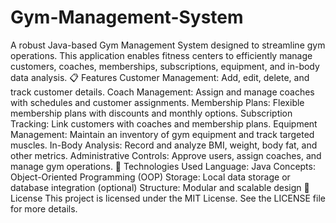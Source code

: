 # Gym-Management-System
A robust Java-based Gym Management System designed to streamline gym operations. This application enables fitness centers to efficiently manage customers, coaches, memberships, subscriptions, equipment, and in-body data analysis.
📋 Features
Customer Management: Add, edit, delete, and track customer details.
Coach Management: Assign and manage coaches with schedules and customer assignments.
Membership Plans: Flexible membership plans with discounts and monthly options.
Subscription Tracking: Link customers with coaches and membership plans.
Equipment Management: Maintain an inventory of gym equipment and track targeted muscles.
In-Body Analysis: Record and analyze BMI, weight, body fat, and other metrics.
Administrative Controls: Approve users, assign coaches, and manage gym operations.
🚀 Technologies Used
Language: Java
Concepts: Object-Oriented Programming (OOP)
Storage: Local data storage or database integration (optional)
Structure: Modular and scalable design
📜 License
This project is licensed under the MIT License. See the LICENSE file for more details.

